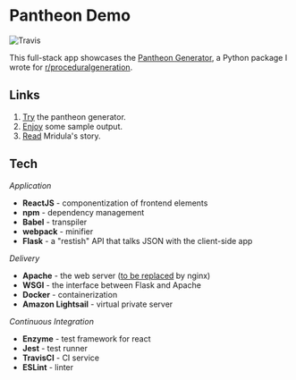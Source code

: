# Pantheon Demo

![Travis](https://img.shields.io/travis/carawarner/pantheon-demo/master.svg)

This full-stack app showcases the [Pantheon Generator](https://github.com/carawarner/pantheon), a Python package I wrote for [r/proceduralgeneration](https://www.reddit.com/r/proceduralgeneration/comments/6lt82x/monthly_challenge_20_july_2017_procedural/).

## Links

1. [Try](http://pantheon.carawarner.com) the pantheon generator.
1. [Enjoy](https://github.com/carawarner/pantheon/wiki/Example-Output) some sample output.
1. [Read](https://speakerdeck.com/carawarner/procedural-pantheon?slide=36) Mridula's story.

## Tech

_Application_

- **ReactJS** - componentization of frontend elements
- **npm** - dependency management
- **Babel** - transpiler
- **webpack** - minifier
- **Flask** - a "restish" API that talks JSON with the client-side app

_Delivery_

- **Apache** - the web server ([to be replaced](https://github.com/carawarner/pantheon-demo/issues/60) by nginx)
- **WSGI** - the interface between Flask and Apache
- **Docker** - containerization
- **Amazon Lightsail** - virtual private server

_Continuous Integration_

- **Enzyme** - test framework for react
- **Jest** - test runner
- **TravisCI** - CI service
- **ESLint** - linter

